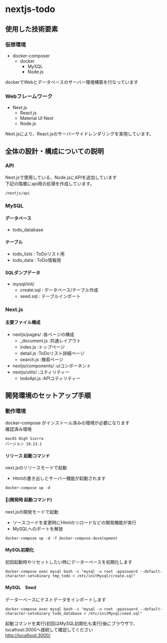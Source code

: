 # nextjs-todo

## 使用した技術要素
### 仮想環境
+ docker-composer
  + docker
    + MySQL
    + Node.js

dockerでWebとデータベースのサーバー環境構築を行なっています

### Webフレームワーク
+ Next.js
  + React.js
  + Material UI Next
  + Node.js

Next.jsにより、React.jsのサーバーサイドレンダリングを実現しています。

## 全体の設計・構成についての説明
### API
Next.jsで使用している、Node.jsにAPIを追加しています<br>
下記の階層にapi用の処理を作成しています。
```
/nextjs/api
```

### MySQL
#### データベース
+ todo_database
#### テーブル
+ todo_lists : ToDoリスト用
+ todo_data : ToDo情報用
#### SQLダンプデータ
+ mysql/init/
  + create.sql : データベース/テーブル作成
  + seed.sql   : テーブルインポート

### Next.js
#### 主要ファイル構成
+ nextjs/pages/     :各ページの構成
  + _document.js      :共通レイアウト
  + index.js          :トップページ
  + detail.js         :ToDoリスト詳細ページ
  + search.js         :検索ページ
+ nextjs/components/ :uiコンポーネント
+ nextjs/utils/      :ユティリティー
  + todoApi.js        :APIユティリティー

## 開発環境のセットアップ手順
### 動作環境
docker-compose がインストール済みの環境が必要になります<br>
確認済み環境
```
macOS High Sierra
バージョン 10.13.1
```

#### リリース 起動コマンド

next.jsのリリースモードで起動<br>
+ Htmlの書き出しとサーバー機能が起動されます
```
docker-compose up -d
```


#### (開発時 起動コマンド)

next.jsの開発モードで起動<br>
+ ソースコードを変更時にHtmlのリロードなどの開発機能が実行<br>
+ MySQLへのポートを解放
```
docker-compose up -d -f docker-compose.development
```

#### MySQL初期化
初回起動時やリセットしたい時にデーターベースを初期化します
```
docker-compose exec mysql bash -c "mysql -u root -ppassword --default-character-set=binary tmp_todo < /etc/initMysql/create.sql"
```

#### MySQL　Seed
データーベースにテストデータをインポートします
```
docker-compose exec mysql bash -c "mysql -u root -ppassword --default-character-set=binary todo_database < /etc/initMysql/seed.sql"
```

起動コマンドを実行(初回はMySQL初期化も実行)後にブラウザで、localhost:3000へ接続して確認してください<br>
[http://localhost:3000/](http://localhost:3000/)
